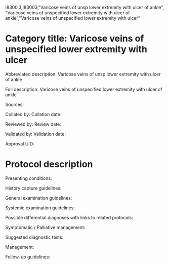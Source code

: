 I8300,3,I83003,"Varicose veins of unsp lower extremity with ulcer of ankle", "Varicose veins of unspecified lower extremity with ulcer of ankle","Varicose veins of unspecified lower extremity with ulcer"
# Category title: Varicose veins of unspecified lower extremity with ulcer

Abbreviated description: Varicose veins of unsp lower extremity with ulcer of ankle

Full description: Varicose veins of unspecified lower extremity with ulcer of ankle

Sources:

Collated by:
Collation date:

Reviewed by:
Review date:

Validated by:
Validation date:

Approval UID:

# Protocol description

Presenting conditions:

History capture guidelines:

General examination guidelines:

Systemic examination guidelines:

Possible differential diagnoses with links to related protocols:

Symptomatic / Palliative management:

Suggested diagnostic tests:

Management:

Follow-up guidelines:
